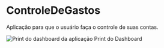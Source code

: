 # ControleDeGastos
Aplicação para que o usuário faça o controle de suas contas.

![Print do dashboard da aplicação](https://i.imgur.com/RK9RyJL.png)
Print do Dashboard
